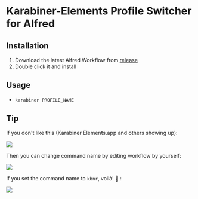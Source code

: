# Karabiner-Elements Profile Switcher for Alfred

## Installation

1. Download the latest Alfred Workflow from [release](https://github.com/suliveevil/karabiner-elements-alfred-workflow/releases)
2. Double click it and install

## Usage

- `karabiner PROFILE_NAME`

## Tip

If you don't like this (Karabiner Elements.app and others showing up):

![](./screenshots/1.png)

Then you can change command name by editing workflow by yourself:

![](./screenshots/2.png)

If you set the command name to `kbnr`, voilà! :tada: :

![](./screenshots/3.png)
